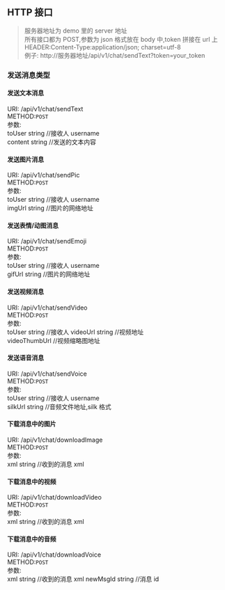 ## HTTP 接口

> 服务器地址为 demo 里的 server 地址  
> 所有接口都为 POST,参数为 json 格式放在 body 中,token 拼接在 url 上  
> HEADER:Content-Type:application/json; charset=utf-8  
> 例子: http://服务器地址/api/v1/chat/sendText?token=your_token

### 发送消息类型

#### 发送文本消息

URI: /api/v1/chat/sendText  
METHOD:`POST`  
参数:  
toUser string //接收人 username  
content string //发送的文本内容

#### 发送图片消息

URI: /api/v1/chat/sendPic  
METHOD:`POST`  
参数:  
toUser string //接收人 username  
imgUrl string //图片的网络地址

#### 发送表情/动图消息

URI: /api/v1/chat/sendEmoji  
METHOD:`POST`  
参数:  
toUser string //接收人 username  
gifUrl string //图片的网络地址

#### 发送视频消息

URI: /api/v1/chat/sendVideo  
METHOD:`POST`  
参数:  
toUser string //接收人
videoUrl string //视频地址  
videoThumbUrl //视频缩略图地址

#### 发送语音消息

URI: /api/v1/chat/sendVoice  
METHOD:`POST`  
参数:  
toUser string //接收人 username  
silkUrl string //音频文件地址,silk 格式

#### 下载消息中的图片

URI: /api/v1/chat/downloadImage  
METHOD:`POST`  
参数:  
xml string //收到的消息 xml

#### 下载消息中的视频

URI: /api/v1/chat/downloadVideo  
METHOD:`POST`  
参数:  
xml string //收到的消息 xml

#### 下载消息中的音频

URI: /api/v1/chat/downloadVoice  
METHOD:`POST`  
参数:  
xml string //收到的消息 xml
newMsgId string //消息 id
